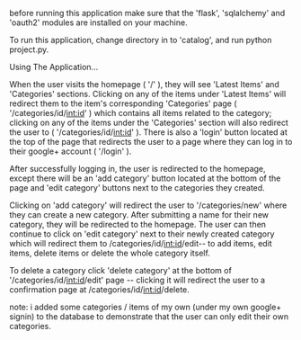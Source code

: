 before running this application make sure that the 'flask', 'sqlalchemy' and 'oauth2' modules are installed on your machine.

To run this application, change directory in to 'catalog', and run python project.py.

Using The Application...

When the user visits the homepage ( '/' ), they will see 'Latest Items' and 'Categories' sections. Clicking on any of the items under 'Latest Items' will
redirect them to the item's corresponding 'Categories' page ( '/categories/id/<int:id>' ) which contains all items related to the category; clicking on any
of the items under the 'Categories' section will also redirect the user to ( '/categories/id/<int:id>' ). There is also a 'login' button located at the top of the page that 
redirects the user to a page where they can log in to their google+ account ( '/login' ). 

After successfully logging in, the user is redirected to the homepage, except there will be an 'add category' button located at the bottom of the page and 'edit category' 
buttons next to the categories they created.

Clicking on 'add category' will redirect the user to '/categories/new' where they can create a new category. After submitting a name for their new category, they will be 
redirected to the homepage. 
The user can then continue to click on 'edit category' next to their newly created category which will redirect them to /categories/id/<int:id>/edit-- to add items, edit items, delete items or delete the whole category itself.

To delete a category click 'delete category' at the bottom of '/categories/id/<int:id>/edit' page -- clicking it will redirect the user to a confirmation page
at /categories/id/<int:id>/delete.

note: i added some categories / items of my own (under my own google+ signin) to the database 
to demonstrate that the user can only edit their own categories.

